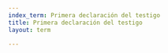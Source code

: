 ```yaml
---
index_term: Primera declaración del testigo
title: Primera declaración del testigo
layout: term

---
```

